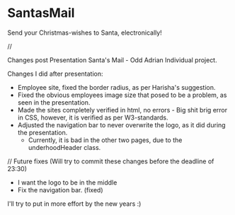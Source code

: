 # SantasMail
Send your Christmas-wishes to Santa, electronically!


//

Changes post Presentation
Santa's Mail - Odd Adrian Individual project.

Changes I did after presentation:
* Employee site, fixed the border radius, as per Harisha's suggestion.
* Fixed the obvious employees image size that posed to be a problem, as seen in the presentation.
* Made the sites completely verified in html, no errors - Big shit brig error in CSS, however, it is verified as per W3-standards.
* Adjusted the navigation bar to never overwrite the logo, as it did during the presentation.
	* Currently, it is bad in the other two pages, due to the underhoodHeader class.






// Future fixes (Will try to commit these changes before the deadline of 23:30)
* I want the logo to be in the middle
* Fix the navigation bar. (fixed)

I'll try to put in more effort by the new years :)
